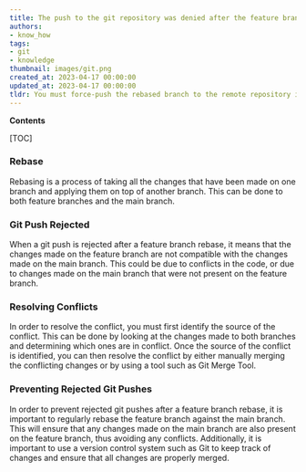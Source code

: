 ```yaml
---
title: The push to the git repository was denied after the feature branch was rebased
authors:
- know_how
tags:
- git
- knowledge
thumbnail: images/git.png
created_at: 2023-04-17 00:00:00
updated_at: 2023-04-17 00:00:00
tldr: You must force-push the rebased branch to the remote repository in order for the changes to take effect.
---
```


**Contents**

[TOC]

### Rebase

Rebasing is a process of taking all the changes that have been made on one branch and applying them on top of another branch. This can be done to both feature branches and the main branch.

### Git Push Rejected

When a git push is rejected after a feature branch rebase, it means that the changes made on the feature branch are not compatible with the changes made on the main branch. This could be due to conflicts in the code, or due to changes made on the main branch that were not present on the feature branch.

### Resolving Conflicts

In order to resolve the conflict, you must first identify the source of the conflict. This can be done by looking at the changes made to both branches and determining which ones are in conflict. Once the source of the conflict is identified, you can then resolve the conflict by either manually merging the conflicting changes or by using a tool such as Git Merge Tool.

### Preventing Rejected Git Pushes

In order to prevent rejected git pushes after a feature branch rebase, it is important to regularly rebase the feature branch against the main branch. This will ensure that any changes made on the main branch are also present on the feature branch, thus avoiding any conflicts. Additionally, it is important to use a version control system such as Git to keep track of changes and ensure that all changes are properly merged.
